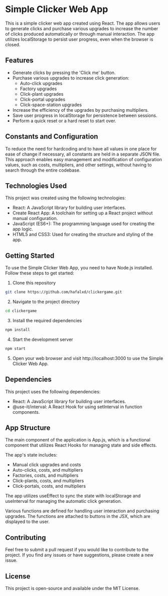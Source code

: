 # Simple Clicker Web App

This is a simple clicker web app created using React. The app allows users to generate clicks and purchase various upgrades to increase the number of clicks produced automatically or through manual interaction. The app utilizes localStorage to persist user progress, even when the browser is closed.

## Features

- Generate clicks by pressing the 'Click me' button.
- Purchase various upgrades to increase click generation:
  - Auto-click upgrades
  - Factory upgrades
  - Click-plant upgrades
  - Click-portal upgrades
  - Click-space-station upgrades
- Increase the efficiency of the upgrades by purchasing multipliers.
- Save user progress in localStorage for persistence between sessions.
- Perform a quick reset or a hard reset to start over.

## Constants and Configuration

To reduce the need for hardcoding and to have all values in one place for ease of change if necessary, all constants are held in a separate JSON file. This approach enables easy management and modification of configuration values, such as costs, multipliers, and other settings, without having to search through the entire codebase.

## Technologies Used

This project was created using the following technologies:

- React: A JavaScript library for building user interfaces.
- Create React App: A toolchain for setting up a React project without manual configuration.
- JavaScript (ES6+): The programming language used for creating the app logic.
- HTML5 and CSS3: Used for creating the structure and styling of the app.

## Getting Started

To use the Simple Clicker Web App, you need to have Node.js installed. Follow these steps to get started:

1. Clone this repository
```bash
git clone https://github.com/hafalxd/clickergame.git
```

2. Navigate to the project directory
```bash
cd clickergame
```

3. Install the required dependencies
```bash
npm install
```

4. Start the development server
```bash
npm start
```

5. Open your web browser and visit http://localhost:3000 to use the Simple Clicker Web App.

## Dependencies

This project uses the following dependencies:

- React: A JavaScript library for building user interfaces.
- @use-it/interval: A React Hook for using setInterval in function components.

## App Structure

The main component of the application is App.js, which is a functional component that utilizes React Hooks for managing state and side effects.

The app's state includes:

- Manual click upgrades and costs
- Auto-clicks, costs, and multipliers
- Factories, costs, and multipliers
- Click-plants, costs, and multipliers
- Click-portals, costs, and multipliers

The app utilizes useEffect to sync the state with localStorage and useInterval for managing the automatic click generation.

Various functions are defined for handling user interaction and purchasing upgrades. The functions are attached to buttons in the JSX, which are displayed to the user.

## Contributing

Feel free to submit a pull request if you would like to contribute to the project. If you find any issues or have suggestions, please create a new issue.

## License

This project is open-source and available under the MIT License.










